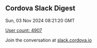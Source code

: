 ## Cordova Slack Digest
Sun, 03 Nov 2024 08:21:20 GMT

[User count: 4907](https://cordova.slack.com/)


Join the conversation at [slack.cordova.io](http://slack.cordova.io/)
